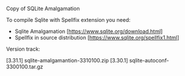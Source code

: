 Copy of SQLite Amalgamation

To compile Sqlite with Spellfix extension you need:

* Sqlite Amalgamation [https://www.sqlite.org/download.html]
* Spellfix in source distribution [https://www.sqlite.org/spellfix1.html]

Version track:

[3.31.1] sqlite-amalgamantion-3310100.zip
[3.30.1] sqlite-autoconf-3300100.tar.gz

